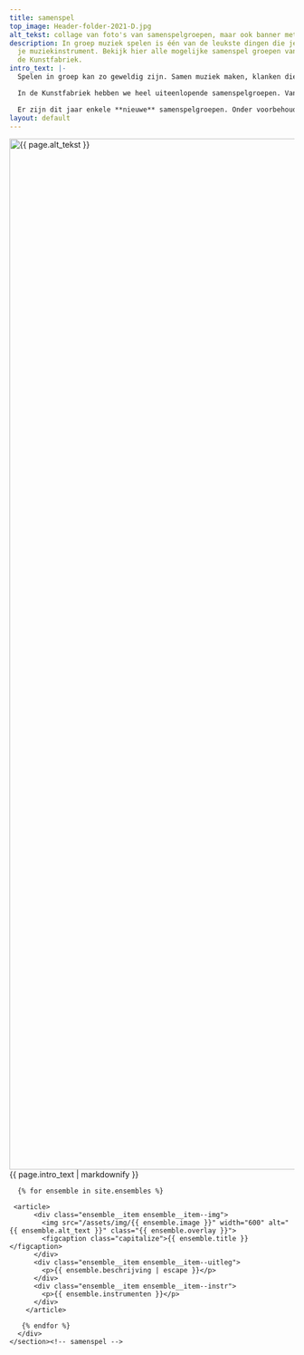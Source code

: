 ```yaml
---
title: samenspel
top_image: Header-folder-2021-D.jpg
alt_tekst: collage van foto's van samenspelgroepen, maar ook banner met de tekst samenspel
description: In groep muziek spelen is één van de leukste dingen die je kan doen met
  je muziekinstrument. Bekijk hier alle mogelijke samenspel groepen van dit jaar in
  de Kunstfabriek.
intro_text: |-
  Spelen in groep kan zo geweldig zijn. Samen muziek maken, klanken die verweven in elkaar en jouw stem die mee de harmonie maakt, interactie met de andere muzikanten, via de muziek een sfeer creëren, voelen dat je in een groep een belangrijk onderdeel bent van het gebeuren, ... Dat gevoel is onbeschrijflijk.

  In de Kunstfabriek hebben we heel uiteenlopende samenspelgroepen. Van kleine gemengde groepen over instrumenten-ensembles tot rock-bands. Ook kunnen bestaande groepen via bandcoaching begeleid worden.

  Er zijn dit jaar enkele **nieuwe** samenspelgroepen. Onder voorbehoud van voldoende inschrijvingen worden deze opgericht: **SOUL/FUNK - FOLK - FILM-muziek - Pop-ensemble unplugged**
layout: default
---
```


<main id="top">
    <section class="ensemble">
      <div class="row ensemble__head">
        <!-- <h2>Samenspel</h2> -->
        <img src="/assets/img/{{ page.top_image }}" width="1820" alt="{{ page.alt_tekst }}">
        {{ page.intro_text | markdownify }}
      </div>
      <div class="row ensemble__wrap">

      {% for ensemble in site.ensembles %}

     <article>
          <div class="ensemble__item ensemble__item--img">
            <img src="/assets/img/{{ ensemble.image }}" width="600" alt="{{ ensemble.alt_text }}" class="{{ ensemble.overlay }}">
            <figcaption class="capitalize">{{ ensemble.title }}</figcaption>
          </div>
          <div class="ensemble__item ensemble__item--uitleg">
            <p>{{ ensemble.beschrijving | escape }}</p>
          </div>
          <div class="ensemble__item ensemble__item--instr">
            <p>{{ ensemble.instrumenten }}</p>
          </div>
        </article>

       {% endfor %}
      </div>
    </section><!-- samenspel -->

  </main>
